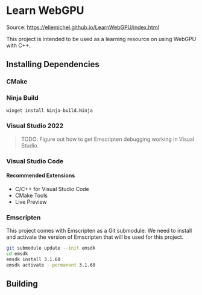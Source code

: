 # Learn WebGPU

Source: https://eliemichel.github.io/LearnWebGPU/index.html
 
This project is intended to be used as a learning resource on using WebGPU with C++.

## Installing Dependencies

### CMake

### Ninja Build

```sh
winget install Ninja-build.Ninja
```

### Visual Studio 2022

> TODO: Figure out how to get Emscripten debugging working in Visual Studio.

### Visual Studio Code

#### Recommended Extensions

* C/C++ for Visual Studio Code
* CMake Tools
* Live Preview

### Emscripten

This project comes with Emscripten as a Git submodule.
We need to install and activate the version of Emscripten that will be used for this project.

```sh
git submodule update --init emsdk
cd emsdk
emsdk install 3.1.60
emsdk activate --permanent 3.1.60
```

## Building
